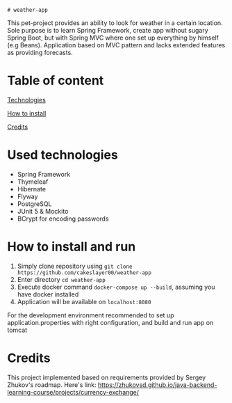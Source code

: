     # weather-app

This pet-project provides an ability to look for weather in a certain location. Sole purpose is to learn Spring Framework, create app without sugary Spring Boot, but with Spring MVC where one set up everything by himself (e.g Beans). Application based on MVC pattern and lacks extended features as providing forecasts.

# Table of content

[Technologies](#used-technologies)

[How to install](#how-to-install-and-run)

[Credits](#credits)

# Used technologies

- Spring Framework
- Thymeleaf
- Hibernate
- Flyway
- PostgreSQL
- JUnit 5 & Mockito
- BCrypt for encoding passwords

# How to install and run

1. Simply clone repository using `git clone https://github.com/cakeslayer00/weather-app`
2. Enter directory `cd weather-app`
3. Execute docker command `docker-compose up --build`, assuming you have docker installed
4. Application will be available on `localhost:8080`

  For the development environment recommended to set up application.properties with right configuration, and build and run app on tomcat

# Credits

This project implemented based on requirements provided by Sergey Zhukov's roadmap.
Here's link:
https://zhukovsd.github.io/java-backend-learning-course/projects/currency-exchange/
